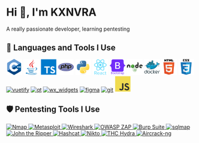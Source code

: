 <h1>Hi 👋, I'm KXNVRA</h1>
<p>A really passionate developer, learning pentesting</p>
<h2>🚀 Languages and Tools I Use</h2>
<p><a target="_blank" href="https://raw.githubusercontent.com/devicons/devicon/master/icons/cplusplus/cplusplus-original.svg" style="display: inline-block;"><img src="https://raw.githubusercontent.com/devicons/devicon/master/icons/cplusplus/cplusplus-original.svg" alt="cplusplus" width="42" height="42" /></a>
<a target="_blank" href="https://raw.githubusercontent.com/devicons/devicon/master/icons/java/java-original.svg" style="display: inline-block;"><img src="https://raw.githubusercontent.com/devicons/devicon/master/icons/java/java-original.svg" alt="java" width="42" height="42" /></a>
<a target="_blank" href="https://raw.githubusercontent.com/devicons/devicon/master/icons/typescript/typescript-original.svg" style="display: inline-block;"><img src="https://raw.githubusercontent.com/devicons/devicon/master/icons/typescript/typescript-original.svg" alt="typescript" width="42" height="42" /></a>
<a target="_blank" href="https://raw.githubusercontent.com/devicons/devicon/master/icons/php/php-original.svg" style="display: inline-block;"><img src="https://raw.githubusercontent.com/devicons/devicon/master/icons/php/php-original.svg" alt="php" width="42" height="42" /></a>
<a target="_blank" href="https://raw.githubusercontent.com/devicons/devicon/master/icons/python/python-original.svg" style="display: inline-block;"><img src="https://raw.githubusercontent.com/devicons/devicon/master/icons/python/python-original.svg" alt="python" width="42" height="42" /></a>
<a target="_blank" href="https://raw.githubusercontent.com/devicons/devicon/master/icons/react/react-original-wordmark.svg" style="display: inline-block;"><img src="https://raw.githubusercontent.com/devicons/devicon/master/icons/react/react-original-wordmark.svg" alt="react" width="42" height="42" /></a>
<a target="_blank" href="https://raw.githubusercontent.com/devicons/devicon/master/icons/bootstrap/bootstrap-plain-wordmark.svg" style="display: inline-block;"><img src="https://raw.githubusercontent.com/devicons/devicon/master/icons/bootstrap/bootstrap-plain-wordmark.svg" alt="bootstrap" width="42" height="42" /></a>
<a target="_blank" href="https://raw.githubusercontent.com/devicons/devicon/master/icons/nodejs/nodejs-original-wordmark.svg" style="display: inline-block;"><img src="https://raw.githubusercontent.com/devicons/devicon/master/icons/nodejs/nodejs-original-wordmark.svg" alt="nodejs" width="42" height="42" /></a>
<a target="_blank" href="https://raw.githubusercontent.com/devicons/devicon/master/icons/docker/docker-original-wordmark.svg" style="display: inline-block;"><img src="https://raw.githubusercontent.com/devicons/devicon/master/icons/docker/docker-original-wordmark.svg" alt="docker" width="42" height="42" /></a>
<a target="_blank" href="https://raw.githubusercontent.com/devicons/devicon/master/icons/html5/html5-original-wordmark.svg" style="display: inline-block;"><img src="https://raw.githubusercontent.com/devicons/devicon/master/icons/html5/html5-original-wordmark.svg" alt="html5" width="42" height="42" /></a>
<a target="_blank" href="https://raw.githubusercontent.com/devicons/devicon/master/icons/css3/css3-original-wordmark.svg" style="display: inline-block;"><img src="https://raw.githubusercontent.com/devicons/devicon/master/icons/css3/css3-original-wordmark.svg" alt="css3" width="42" height="42" /></a>
<a target="_blank" href="https://bestofjs.org/logos/vuetify.svg" style="display: inline-block;"><img src="https://bestofjs.org/logos/vuetify.svg" alt="vuetify" width="42" height="42" /></a>
<a target="_blank" href="https://upload.wikimedia.org/wikipedia/commons/0/0b/Qt_logo_2016.svg" style="display: inline-block;"><img src="https://upload.wikimedia.org/wikipedia/commons/0/0b/Qt_logo_2016.svg" alt="qt" width="42" height="42" /></a>
<a target="_blank" href="https://upload.wikimedia.org/wikipedia/commons/b/bb/WxWidgets.svg" style="display: inline-block;"><img src="https://upload.wikimedia.org/wikipedia/commons/b/bb/WxWidgets.svg" alt="wx_widgets" width="42" height="42" /></a>
<a target="_blank" href="https://www.vectorlogo.zone/logos/figma/figma-icon.svg" style="display: inline-block;"><img src="https://www.vectorlogo.zone/logos/figma/figma-icon.svg" alt="figma" width="42" height="42" /></a>
<a target="_blank" href="https://www.vectorlogo.zone/logos/git-scm/git-scm-icon.svg" style="display: inline-block;"><img src="https://www.vectorlogo.zone/logos/git-scm/git-scm-icon.svg" alt="git" width="42" height="42" /></a>
<a target="_blank" href="https://raw.githubusercontent.com/devicons/devicon/master/icons/javascript/javascript-original.svg" style="display: inline-block;"><img src="https://raw.githubusercontent.com/devicons/devicon/master/icons/javascript/javascript-original.svg" alt="javascript" width="42" height="42" /></a></p>

<h2>🛡️ Pentesting Tools I Use</h2>
<p>
  <a target="_blank" href="https://nmap.org/">
    <img src="https://nmap.org/images/nmap-project-logo.svg" alt="Nmap" width="42" height="42" />
  </a>
  <a target="_blank" href="https://www.metasploit.com/">
    <img src="https://seclists.org/images/metasploit-logo.png" alt="Metasploit" width="42" height="42" />
  </a>
  <a target="_blank" href="https://www.wireshark.org/">
    <img src="https://seclists.org/images/wireshark-logo.svg" alt="Wireshark" width="42" height="42" />
  </a>
  <a target="_blank" href="https://www.zaproxy.org/">
    <img src="https://upload.wikimedia.org/wikipedia/commons/6/6c/OWASP_ZAP_logo.svg" alt="OWASP ZAP" width="42" height="42" />
  </a>
  <a target="_blank" href="https://portswigger.net/burp">
    <img src="https://img.shields.io/badge/Burp_Suite-%23ED5724?style=flat-square&logo=portswigger&logoColor=white" alt="Burp Suite" width="88" height="20" />
  </a>
  <a target="_blank" href="https://github.com/sqlmapproject/sqlmap">
    <img src="https://img.shields.io/badge/sqlmap-%23000000?style=flat-square&logo=python&logoColor=white" alt="sqlmap" width="88" height="20" />
  </a>
  <a target="_blank" href="https://www.openwall.com/john/">
    <img src="https://img.shields.io/badge/John_the_Ripper-%23A93226?style=flat-square&logo=hashnode&logoColor=white" alt="John the Ripper" width="110" height="20" />
  </a>
  <a target="_blank" href="https://hashcat.net/hashcat/">
    <img src="https://img.shields.io/badge/Hashcat-%23000000?style=flat-square&logo=hashnode&logoColor=white" alt="Hashcat" width="88" height="20" />
  </a>
  <a target="_blank" href="https://cirt.net/Nikto2">
    <img src="https://img.shields.io/badge/Nikto-%23FFCE00?style=flat-square&logo=github&logoColor=black" alt="Nikto" width="72" height="20" />
  </a>
  <a target="_blank" href="https://github.com/vanhauser-thc/thc-hydra">
    <img src="https://img.shields.io/badge/THC_Hydra-%23CC0000?style=flat-square&logo=github&logoColor=white" alt="THC Hydra" width="88" height="20" />
  </a>
  <a target="_blank" href="https://www.aircrack-ng.org/">
    <img src="https://img.shields.io/badge/Aircrack--ng-%2300AEEF?style=flat-square&logo=wireshark&logoColor=white" alt="Aircrack-ng" width="100" height="20" />
  </a>
</p>
